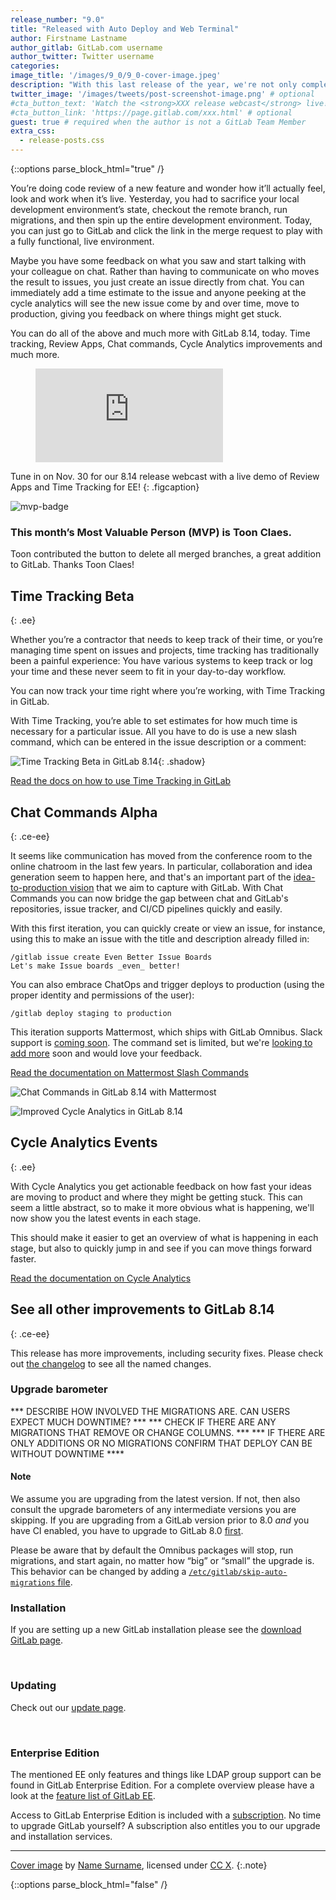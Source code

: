 ```yaml
---
release_number: "9.0"
title: "Released with Auto Deploy and Web Terminal"
author: Firstname Lastname
author_gitlab: GitLab.com username
author_twitter: Twitter username
categories:
image_title: '/images/9_0/9_0-cover-image.jpeg'
description: "With this last release of the year, we're not only completing our Master Plan, but we want to show you something cool we've been working on!"
twitter_image: '/images/tweets/post-screenshot-image.png' # optional
#cta_button_text: 'Watch the <strong>XXX release webcast</strong> live!' # optional
#cta_button_link: 'https://page.gitlab.com/xxx.html' # optional
guest: true # required when the author is not a GitLab Team Member
extra_css:
  - release-posts.css
---
```


{::options parse_block_html="true" /}

<section class="left">

You’re doing code review of a new feature and wonder how it’ll actually feel, look and work when it’s live. Yesterday, you had to sacrifice your local development environment’s state, checkout the remote branch, run migrations, and then spin up the entire development environment. Today, you can just go to GitLab and click the link in the merge request to play with a fully functional, live environment.

Maybe you have some feedback on what you saw and start talking with your colleague on chat. Rather than having to communicate on who moves the result to issues, you just create an issue directly from chat. You can immediately add a time estimate to the issue and anyone peeking at the cycle analytics will see the new issue come by and over time, move to production, giving you feedback on where things might get stuck.

You can do all of the above and much more with GitLab 8.14, today. Time tracking, Review Apps, Chat commands, Cycle Analytics improvements and much more.

<!-- more -->

</section>

<section class="right vertical-align-top">

<figure class="video_container">
  <iframe src="https://www.youtube.com/embed/enMumwvLAug" frameborder="0" allowfullscreen="true"> </iframe>
</figure>

Tune in on Nov. 30 for our 8.14 release webcast with a live demo of Review Apps and Time Tracking for EE!
{: .figcaption}

</section>

<section class="mvp">

![mvp-badge](/images/mvp_badge.png)

### This month’s Most Valuable Person (MVP) is Toon Claes.

Toon contributed the button to delete all merged branches, a great addition to GitLab. Thanks Toon Claes!

</section>

<!--more-->

<section class="middle">

## Time Tracking Beta
{: .ee}

Whether you’re a contractor that needs to keep track of their time, or you’re managing time spent on issues and projects, time tracking has traditionally been a painful experience: You have various systems to keep track or log your time and these never seem to fit in your day-to-day workflow.

You can now track your time right where you’re working, with Time Tracking in GitLab.

With Time Tracking, you’re able to set estimates for how much time is necessary for a particular issue. All you have to do is use a new slash command, which can be entered in the issue description or a comment:

![Time Tracking Beta in GitLab 8.14](/images/8_14/time.gif){: .shadow}

[Read the docs on how to use Time Tracking in GitLab](https://docs.gitlab.com/ee/workflow/time_tracking.html)

</section>

<section class="left">

## Chat Commands Alpha
{: .ce-ee}

It seems like communication has moved from the conference room to the online
chatroom in the last few years. In particular, collaboration and idea generation
seem to happen here, and that's an important part of the
[idea-to-production vision](/2016/09/13/gitlab-master-plan/#the-master-plan)
that we aim to capture with GitLab. With Chat Commands you can now bridge the
gap between chat and GitLab's repositories, issue tracker, and CI/CD pipelines
quickly and easily.

With this first iteration, you can quickly create or view an issue, for
instance, using this to make an issue with the title and description already filled in:

```
/gitlab issue create Even Better Issue Boards
Let's make Issue boards _even_ better!
```

You can also embrace ChatOps and trigger deploys to production (using the
proper identity and permissions of the user):

```
/gitlab deploy staging to production
```

This iteration supports Mattermost, which ships with GitLab Omnibus. Slack
support is [coming soon](https://gitlab.com/gitlab-org/gitlab-ce/issues/22182).
The command set is limited, but we're [looking to add
more](https://gitlab.com/gitlab-org/gitlab-ce/issues/24768) soon and would love
your feedback.

[Read the documentation on Mattermost Slash Commands](https://docs.gitlab.com/ce/project_services/mattermost_slash_commands.html)

</section>
<section class="right">

![Chat Commands in GitLab 8.14 with Mattermost](/images/8_14/chat1.gif)

</section>

<section class="left">

![Improved Cycle Analytics in GitLab 8.14](/images/8_14/cycle_events.png)

</section>

<section class="right">

## Cycle Analytics Events
{: .ee}

With Cycle Analytics you get actionable feedback on how fast your ideas are moving to product and where they might be getting stuck. This can seem a little abstract, so to make it more obvious what is happening, we'll now show you the latest events in each stage.

This should make it easier to get an overview of what is happening in each
stage, but also to quickly jump in and see if you can move things forward
faster.

[Read the documentation on Cycle Analytics](https://docs.gitlab.com/ce/user/project/cycle_analytics.html)

</section>
<section class="middle">

## See all other improvements to GitLab 8.14
{: .ce-ee}

This release has more improvements, including security fixes. Please check out
[the changelog] to see all the named changes.

[the changelog]: https://gitlab.com/gitlab-org/gitlab-ce/blob/master/CHANGELOG.md

</section>

<section class="left vertical-align-top">

### Upgrade barometer

*** DESCRIBE HOW INVOLVED THE MIGRATIONS ARE. CAN USERS EXPECT MUCH DOWNTIME? ***
*** CHECK IF THERE ARE ANY MIGRATIONS THAT REMOVE OR CHANGE COLUMNS. ***
*** IF THERE ARE ONLY ADDITIONS OR NO MIGRATIONS CONFIRM THAT DEPLOY CAN BE WITHOUT DOWNTIME ****

#### Note

We assume you are upgrading from the latest version. If not, then also consult the upgrade barometers of any intermediate versions you are skipping.
If you are upgrading from a GitLab version prior to 8.0 *and* you have CI enabled, you have to upgrade to GitLab 8.0 [first](https://about.gitlab.com/2015/09/22/gitlab-8-0-released/).

Please be aware that by default the Omnibus packages will stop, run migrations,
and start again, no matter how “big” or “small” the upgrade is. This behavior
can be changed by adding a [`/etc/gitlab/skip-auto-migrations`
file](http://doc.gitlab.com/omnibus/update/README.html).

</section>

<section class="right vertical-align-top">

### Installation

If you are setting up a new GitLab installation please see the
[download GitLab page](https://about.gitlab.com/installation/).

<br>

### Updating

Check out our [update page](https://about.gitlab.com/update/).

<br>

### Enterprise Edition

The mentioned EE only features and things like LDAP group support can be found in GitLab Enterprise Edition.
For a complete overview please have a look at the [feature list of GitLab EE]( https://about.gitlab.com/features/#enterprise).

Access to GitLab Enterprise Edition is included with a
[subscription]( https://about.gitlab.com/pricing/).
No time to upgrade GitLab yourself?
A subscription also entitles you to our upgrade and installation services.

</section>

----

[Cover image](LINK-TO-ORIG-IMG) by [Name Surname](LINK-TO-AUTHOR'S-BIO), licensed under [CC X](LINK-TO-LICENCE).
{:.note}

{::options parse_block_html="false" /}

